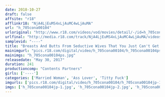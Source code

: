 ```yaml
---
date: 2018-10-27
draft: false
affsite: "r18"
afflinkr18: "NjA4LjEuMS4xLjAuMC4wLjAuMA"
url: "h_705cona00104"
urloriginal: "http://www.r18.com/videos/vod/movies/detail/-/id=h_705cona00104"
urlfinal: "http://media.r18.com/track/NjA4LjEuMS4xLjAuMC4wLjAuMA/videos/vod/movies/detail/-/id=h_705cona00104"
samplevid: "----"
title: "Breasts And Butts From Seductive Wives That You Just Can't Get Enough Of. 4-hours."
mainimgurl: "pics.r18.com/digital/video/h_705cona00104/h_705cona00104ps.jpg"
mainimgs: "h_705cona00104ps.jpg"
releasedate: "May 30, 2017"
duration: 241
productioncomp: "Contents Partners"
girls: ['----']
categories: ['Married Woman', 'Ass Lover', 'Titty Fuck']
imgurls: ['pics.r18.com/digital/video/h_705cona00104/h_705cona00104jp-1.jpg', 'pics.r18.com/digital/video/h_705cona00104/h_705cona00104jp-2.jpg', 'pics.r18.com/digital/video/h_705cona00104/h_705cona00104jp-3.jpg', 'pics.r18.com/digital/video/h_705cona00104/h_705cona00104jp-4.jpg', 'pics.r18.com/digital/video/h_705cona00104/h_705cona00104jp-5.jpg', 'pics.r18.com/digital/video/h_705cona00104/h_705cona00104jp-6.jpg', 'pics.r18.com/digital/video/h_705cona00104/h_705cona00104jp-7.jpg', 'pics.r18.com/digital/video/h_705cona00104/h_705cona00104jp-8.jpg', 'pics.r18.com/digital/video/h_705cona00104/h_705cona00104jp-9.jpg', 'pics.r18.com/digital/video/h_705cona00104/h_705cona00104jp-10.jpg', 'pics.r18.com/digital/video/h_705cona00104/h_705cona00104jp-11.jpg', 'pics.r18.com/digital/video/h_705cona00104/h_705cona00104jp-12.jpg', 'pics.r18.com/digital/video/h_705cona00104/h_705cona00104jp-13.jpg', 'pics.r18.com/digital/video/h_705cona00104/h_705cona00104jp-14.jpg', 'pics.r18.com/digital/video/h_705cona00104/h_705cona00104jp-15.jpg', 'pics.r18.com/digital/video/h_705cona00104/h_705cona00104jp-16.jpg', 'pics.r18.com/digital/video/h_705cona00104/h_705cona00104jp-17.jpg', 'pics.r18.com/digital/video/h_705cona00104/h_705cona00104jp-18.jpg', 'pics.r18.com/digital/video/h_705cona00104/h_705cona00104jp-19.jpg', 'pics.r18.com/digital/video/h_705cona00104/h_705cona00104jp-20.jpg']
imgs: ['h_705cona00104jp-1.jpg', 'h_705cona00104jp-2.jpg', 'h_705cona00104jp-3.jpg', 'h_705cona00104jp-4.jpg', 'h_705cona00104jp-5.jpg', 'h_705cona00104jp-6.jpg', 'h_705cona00104jp-7.jpg', 'h_705cona00104jp-8.jpg', 'h_705cona00104jp-9.jpg', 'h_705cona00104jp-10.jpg', 'h_705cona00104jp-11.jpg', 'h_705cona00104jp-12.jpg', 'h_705cona00104jp-13.jpg', 'h_705cona00104jp-14.jpg', 'h_705cona00104jp-15.jpg', 'h_705cona00104jp-16.jpg', 'h_705cona00104jp-17.jpg', 'h_705cona00104jp-18.jpg', 'h_705cona00104jp-19.jpg', 'h_705cona00104jp-20.jpg']
---
```

